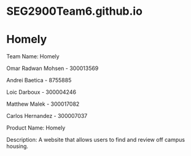 # SEG2900Team6.github.io

Homely
==============
Team Name: Homely


Omar Radwan Mohsen - 300013569

Andrei Baetica - 8755885

Loic Darboux - 300004246

Matthew Malek - 300017082

Carlos Hernandez - 300007037


Product Name: Homely


Description:
A website that allows users to find and review off campus housing.
